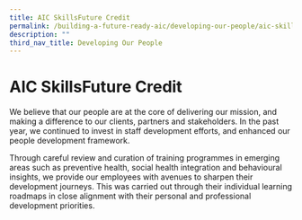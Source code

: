 ```yaml
---
title: AIC SkillsFuture Credit
permalink: /building-a-future-ready-aic/developing-our-people/aic-skillsfuture-credit/
description: ""
third_nav_title: Developing Our People
---
```

# AIC SkillsFuture Credit
We believe that our people are at the core of delivering our mission, and making a difference to our clients, partners and stakeholders. In the past year, we continued to invest in staff development efforts, and enhanced our people development framework.  
  
Through careful review and curation of training programmes in emerging areas such as preventive health, social health integration and behavioural insights, we provide our employees with avenues to sharpen their development journeys. This was carried out through their individual learning roadmaps in close alignment with their personal and professional development priorities.
